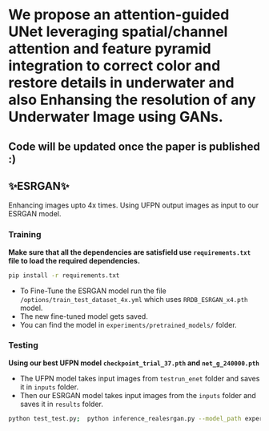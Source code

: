 # We propose an attention-guided UNet leveraging spatial/channel attention and feature pyramid integration to correct color and restore details in underwater and also Enhansing the resolution of any Underwater Image using GANs.

## Code will be updated once the paper is published :)  

## ✨ESRGAN✨

Enhancing images upto 4x times. Using UFPN output images as input to our ESRGAN model.

### Training
**Make sure that all the dependencies are satisfield use `requirements.txt` file to load the required dependencies.**
```bash
pip install -r requirements.txt
```

- To Fine-Tune the ESRGAN model run the file `/options/train_test_dataset_4x.yml` which uses `RRDB_ESRGAN_x4.pth` model. 
- The new fine-tuned model gets saved.
- You can find the model in `experiments/pretrained_models/` folder. 

### Testing
**Using our best UFPN model `checkpoint_trial_37.pth` and `net_g_240000.pth`**
- The UFPN model takes input images from `testrun_enet` folder and saves it in `inputs` folder. 
- Then our ESRGAN model takes input images from the `inputs` folder and saves it in `results` folder.

```bash
python test_test.py;  python inference_realesrgan.py --model_path experiments/pretrained_models/net_g_240000.pth --input inputs
```
